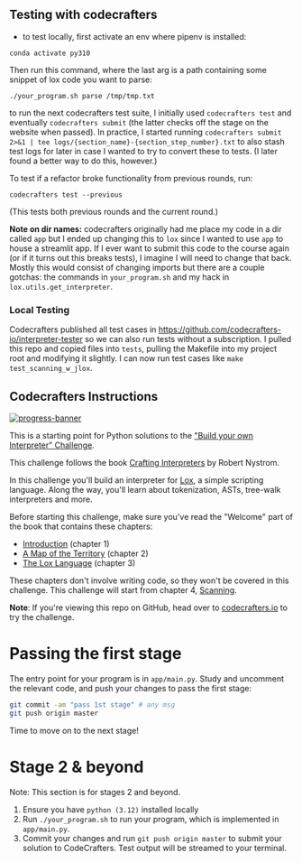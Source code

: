 ## Testing with codecrafters

- to test locally, first activate an env where pipenv is installed:

```
conda activate py310
```

Then run this command, where the last arg is a path containing some snippet of lox code you want to parse:

```
./your_program.sh parse /tmp/tmp.txt 
```

to run the next codecrafters test suite, I initially used `codecrafters test` and eventually `codecrafters submit` (the latter checks off the stage on the website when passed). In practice, I started running `codecrafters submit 2>&1 | tee logs/{section_name}-{section_step_number}.txt` to also stash test logs for later in case I wanted to try to convert these to tests. (I later found a better way to do this, however.)

To test if a refactor broke functionality from previous rounds, run:
```
codecrafters test --previous
```
(This tests both previous rounds and the current round.)

**Note on dir names:** codecrafters originally had me place my code in a dir called `app` but I ended up changing this to `lox` since I wanted to use `app` to house a streamlit app. If I ever want to submit this code to the course again (or if it turns out this breaks tests), I imagine I will need to change that back. Mostly this would consist of changing imports but there are a couple gotchas: the commands in `your_program.sh` and my hack in `lox.utils.get_interpreter`.

### Local Testing

Codecrafters published all test cases in https://github.com/codecrafters-io/interpreter-tester so we can also run tests without a subscription. I pulled this repo and copied files into `tests`, pulling the Makefile into my project root and modifying it slightly. I can now run test cases like `make test_scanning_w_jlox`.

## Codecrafters Instructions

[![progress-banner](https://backend.codecrafters.io/progress/interpreter/f565001c-a282-4eb3-afc4-3c00f9645763)](https://app.codecrafters.io/users/codecrafters-bot?r=2qF)

This is a starting point for Python solutions to the
["Build your own Interpreter" Challenge](https://app.codecrafters.io/courses/interpreter/overview).

This challenge follows the book
[Crafting Interpreters](https://craftinginterpreters.com/) by Robert Nystrom.

In this challenge you'll build an interpreter for
[Lox](https://craftinginterpreters.com/the-lox-language.html), a simple
scripting language. Along the way, you'll learn about tokenization, ASTs,
tree-walk interpreters and more.

Before starting this challenge, make sure you've read the "Welcome" part of the
book that contains these chapters:

- [Introduction](https://craftinginterpreters.com/introduction.html) (chapter 1)
- [A Map of the Territory](https://craftinginterpreters.com/a-map-of-the-territory.html)
  (chapter 2)
- [The Lox Language](https://craftinginterpreters.com/the-lox-language.html)
  (chapter 3)

These chapters don't involve writing code, so they won't be covered in this
challenge. This challenge will start from chapter 4,
[Scanning](https://craftinginterpreters.com/scanning.html).

**Note**: If you're viewing this repo on GitHub, head over to
[codecrafters.io](https://codecrafters.io) to try the challenge.

# Passing the first stage

The entry point for your program is in `app/main.py`. Study and uncomment the
relevant code, and push your changes to pass the first stage:

```sh
git commit -am "pass 1st stage" # any msg
git push origin master
```

Time to move on to the next stage!

# Stage 2 & beyond

Note: This section is for stages 2 and beyond.

1. Ensure you have `python (3.12)` installed locally
2. Run `./your_program.sh` to run your program, which is implemented in
   `app/main.py`.
3. Commit your changes and run `git push origin master` to submit your solution
   to CodeCrafters. Test output will be streamed to your terminal.

